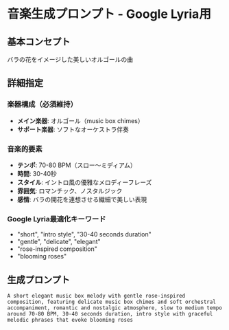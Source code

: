 # 音楽生成プロンプト - Google Lyria用

## 基本コンセプト
バラの花をイメージした美しいオルゴールの曲

## 詳細指定

### 楽器構成（必須維持）
- **メイン楽器**: オルゴール（music box chimes）
- **サポート楽器**: ソフトなオーケストラ伴奏

### 音楽的要素
- **テンポ**: 70-80 BPM（スロー〜ミディアム）
- **時間**: 30-40秒
- **スタイル**: イントロ風の優雅なメロディーフレーズ
- **雰囲気**: ロマンチック、ノスタルジック
- **感情**: バラの開花を連想させる繊細で美しい表現

### Google Lyria最適化キーワード
- "short", "intro style", "30-40 seconds duration"
- "gentle", "delicate", "elegant"
- "rose-inspired composition"
- "blooming roses"

## 生成プロンプト
```
A short elegant music box melody with gentle rose-inspired composition, featuring delicate music box chimes and soft orchestral accompaniment, romantic and nostalgic atmosphere, slow to medium tempo around 70-80 BPM, 30-40 seconds duration, intro style with graceful melodic phrases that evoke blooming roses
```